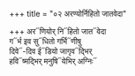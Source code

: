 +++
title = "०२ अरण्योर्निहितो जातवेदा"

+++
अर᳓णियोर् नि᳓हितो जात᳓वेदा  
ग᳓र्भ इव सु᳓धितो गर्भि᳓णीषु  
दिवे᳓-दिव ई᳓डियो जागृव᳓द्भिर्  
हवि᳓ष्मद्भिर् मनुषि᳓येभिर् अग्निः᳓
